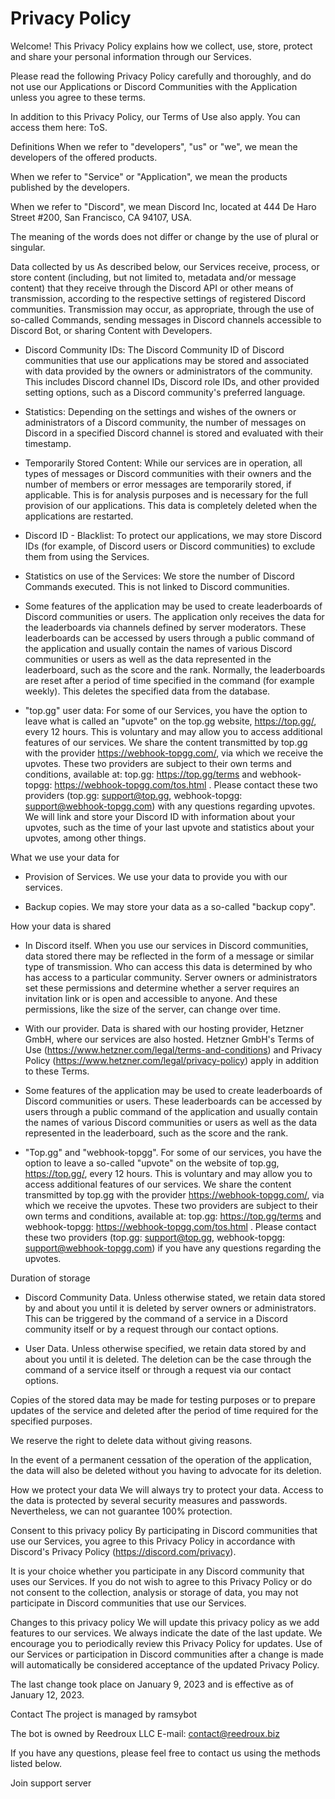 # Privacy Policy


Welcome! This Privacy Policy explains how we collect, use, store, protect and share your personal information through our Services.

Please read the following Privacy Policy carefully and thoroughly, and do not use our Applications or Discord Communities with the Application unless you agree to these terms.

In addition to this Privacy Policy, our Terms of Use also apply. You can access them here: ToS.

Definitions
When we refer to "developers", "us" or "we", we mean the developers of the offered products.

When we refer to "Service" or "Application", we mean the products published by the developers.

When we refer to "Discord", we mean Discord Inc, located at 444 De Haro Street #200, San Francisco, CA 94107, USA.

The meaning of the words does not differ or change by the use of plural or singular.

Data collected by us
As described below, our Services receive, process, or store content (including, but not limited to, metadata and/or message content) that they receive through the Discord API or other means of transmission, according to the respective settings of registered Discord communities. Transmission may occur, as appropriate, through the use of so-called Commands, sending messages in Discord channels accessible to Discord Bot, or sharing Content with Developers.

- Discord Community IDs: The Discord Community ID of Discord communities that use our applications may be stored and associated with data provided by the owners or administrators of the community. This includes Discord channel IDs, Discord role IDs, and other provided setting options, such as a Discord community's preferred language.

- Statistics: Depending on the settings and wishes of the owners or administrators of a Discord community, the number of messages on Discord in a specified Discord channel is stored and evaluated with their timestamp.

- Temporarily Stored Content: While our services are in operation, all types of messages or Discord communities with their owners and the number of members or error messages are temporarily stored, if applicable. This is for analysis purposes and is necessary for the full provision of our applications. This data is completely deleted when the applications are restarted.

- Discord ID - Blacklist: To protect our applications, we may store Discord IDs (for example, of Discord users or Discord communities) to exclude them from using the Services. 

- Statistics on use of the Services: We store the number of Discord Commands executed. This is not linked to Discord communities.

- Some features of the application may be used to create leaderboards of Discord communities or users. The application only receives the data for the leaderboards via channels defined by server moderators. These leaderboards can be accessed by users through a public command of the application and usually contain the names of various Discord communities or users as well as the data represented in the leaderboard, such as the score and the rank. Normally, the leaderboards are reset after a period of time specified in the command (for example weekly). This deletes the specified data from the database.

- "top.gg" user data: For some of our Services, you have the option to leave what is called an "upvote" on the top.gg website, https://top.gg/, every 12 hours. This is voluntary and may allow you to access additional features of our services. We share the content transmitted by top.gg with the provider https://webhook-topgg.com/, via which we receive the upvotes. These two providers are subject to their own terms and conditions, available at: top.gg: https://top.gg/terms and webhook-topgg: https://webhook-topgg.com/tos.html . Please contact these two providers (top.gg: support@top.gg, webhook-topgg: support@webhook-topgg.com) with any questions regarding upvotes. We will link and store your Discord ID with information about your upvotes, such as the time of your last upvote and statistics about your upvotes, among other things. 

What we use your data for
- Provision of Services. We use your data to provide you with our services.

- Backup copies. We may store your data as a so-called "backup copy".

How your data is shared
- In Discord itself. When you use our services in Discord communities, data stored there may be reflected in the form of a message or similar type of transmission. Who can access this data is determined by who has access to a particular community. Server owners or administrators set these permissions and determine whether a server requires an invitation link or is open and accessible to anyone. And these permissions, like the size of the server, can change over time. 

- With our provider. Data is shared with our hosting provider, Hetzner GmbH, where our services are also hosted. Hetzner GmbH's Terms of Use (https://www.hetzner.com/legal/terms-and-conditions) and Privacy Policy (https://www.hetzner.com/legal/privacy-policy) apply in addition to these Terms.

- Some features of the application may be used to create leaderboards of Discord communities or users. These leaderboards can be accessed by users through a public command of the application and usually contain the names of various Discord communities or users as well as the data represented in the leaderboard, such as the score and the rank.

- "Top.gg" and "webhook-topgg". For some of our services, you have the option to leave a so-called "upvote" on the website of top.gg, https://top.gg/, every 12 hours. This is voluntary and may allow you to access additional features of our services. We share the content transmitted by top.gg with the provider https://webhook-topgg.com/, via which we receive the upvotes. These two providers are subject to their own terms and conditions, available at: top.gg: https://top.gg/terms and webhook-topgg: https://webhook-topgg.com/tos.html . Please contact these two providers (top.gg: support@top.gg, webhook-topgg: support@webhook-topgg.com) if you have any questions regarding the upvotes. 

Duration of storage
- Discord Community Data. Unless otherwise stated, we retain data stored by and about you until it is deleted by server owners or administrators. This can be triggered by the command of a service in a Discord community itself or by a request through our contact options.

- User Data. Unless otherwise specified, we retain data stored by and about you until it is deleted. The deletion can be the case through the command of a service itself or through a request via our contact options.



Copies of the stored data may be made for testing purposes or to prepare updates of the service and deleted after the period of time required for the specified purposes.

We reserve the right to delete data without giving reasons.

In the event of a permanent cessation of the operation of the application, the data will also be deleted without you having to advocate for its deletion.

How we protect your data
We will always try to protect your data. Access to the data is protected by several security measures and passwords. Nevertheless, we can not guarantee 100% protection.

Consent to this privacy policy
By participating in Discord communities that use our Services, you agree to this Privacy Policy in accordance with Discord's Privacy Policy (https://discord.com/privacy).

It is your choice whether you participate in any Discord community that uses our Services. If you do not wish to agree to this Privacy Policy or do not consent to the collection, analysis or storage of data, you may not participate in Discord communities that use our Services.

Changes to this privacy policy
We will update this privacy policy as we add features to our services. We always indicate the date of the last update. We encourage you to periodically review this Privacy Policy for updates. Use of our Services or participation in Discord communities after a change is made will automatically be considered acceptance of the updated Privacy Policy.

The last change took place on January 9, 2023 and is effective as of January 12, 2023.

Contact
The project is managed by ramsybot

The bot is owned by Reedroux LLC
E-mail: contact@reedroux.biz

If you have any questions, please feel free to contact us using the methods listed below.

Join support server
